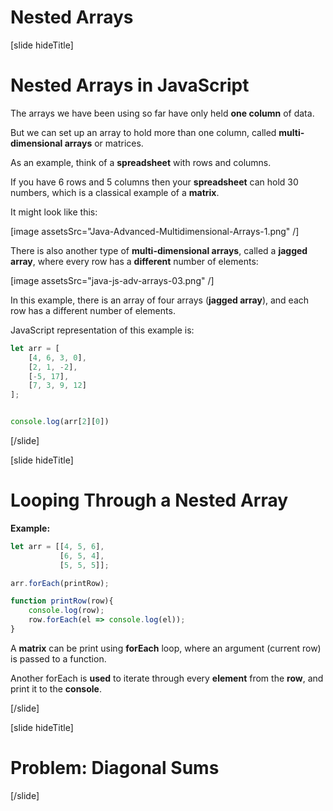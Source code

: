 
# Nested Arrays

[slide hideTitle]

# Nested Arrays in JavaScript

The arrays we have been using so far have only held **one column** of data.

But we can set up an array to hold more than one column, called **multi-dimensional arrays** or matrices.

As an example, think of a **spreadsheet** with rows and columns.

If you have 6 rows and 5 columns then your **spreadsheet** can hold 30 numbers, which is a classical example of a **matrix**.

It might look like this:

[image assetsSrc="Java-Advanced-Multidimensional-Arrays-1.png" /]

There is also another type of **multi-dimensional arrays**, called a **jagged array**, where every row has a **different** number of elements:

[image assetsSrc="java-js-adv-arrays-03.png" /]

In this example, there is an array of four arrays (**jagged array**), and each row has a different number of elements.

JavaScript representation of this example is:

```js live
let arr = [
    [4, 6, 3, 0],
    [2, 1, -2],
    [-5, 17],
    [7, 3, 9, 12]
];


console.log(arr[2][0])
```

[/slide]

[slide hideTitle]

# Looping Through a Nested Array

**Example:**

```js live
let arr = [[4, 5, 6],
           [6, 5, 4],
           [5, 5, 5]];

arr.forEach(printRow);

function printRow(row){
    console.log(row);
    row.forEach(el => console.log(el));
}
```
A **matrix** can be print using **forEach** loop, where an argument (current row) is passed to a function.

Another forEach is **used** to iterate through every **element** from the **row**, and print it to the **console**.

[/slide]

[slide hideTitle]

# Problem: Diagonal Sums

[/slide]